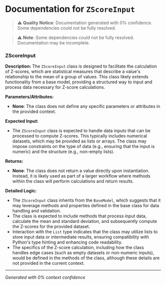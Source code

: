 # Documentation for `ZScoreInput`

> ⚠️ **Quality Notice**: Documentation generated with 0% confidence. Some dependencies could not be fully resolved.


> ⚠️ **Note**: Some dependencies could not be fully resolved. Documentation may be incomplete.
### ZScoreInput

**Description:**
The `ZScoreInput` class is designed to facilitate the calculation of Z-scores, which are statistical measures that describe a value's relationship to the mean of a group of values. This class likely extends functionality from a base model, providing a structured way to input and process data necessary for Z-score calculations.

**Parameters/Attributes:**
- **None**: The class does not define any specific parameters or attributes in the provided context.

**Expected Input:**
- The `ZScoreInput` class is expected to handle data inputs that can be processed to compute Z-scores. This typically includes numerical datasets, which may be provided as lists or arrays. The class may impose constraints on the type of data (e.g., ensuring that the input is numeric) and the structure (e.g., non-empty lists).

**Returns:**
- **None**: The class does not return a value directly upon instantiation. Instead, it is likely used as part of a larger workflow where methods within the class will perform calculations and return results.

**Detailed Logic:**
- The `ZScoreInput` class inherits from the `BaseModel`, which suggests that it may leverage methods and properties defined in the base class for data handling and validation.
- The class is expected to include methods that process input data, calculate the mean and standard deviation, and subsequently compute the Z-scores for the provided dataset.
- Interaction with the `List` type indicates that the class may utilize lists to store input data or intermediate results, ensuring compatibility with Python's type hinting and enhancing code readability.
- The specifics of the Z-score calculation, including how the class handles edge cases (such as empty datasets or non-numeric inputs), would be defined in the methods of the class, although these details are not provided in the current context.

---
*Generated with 0% context confidence*

